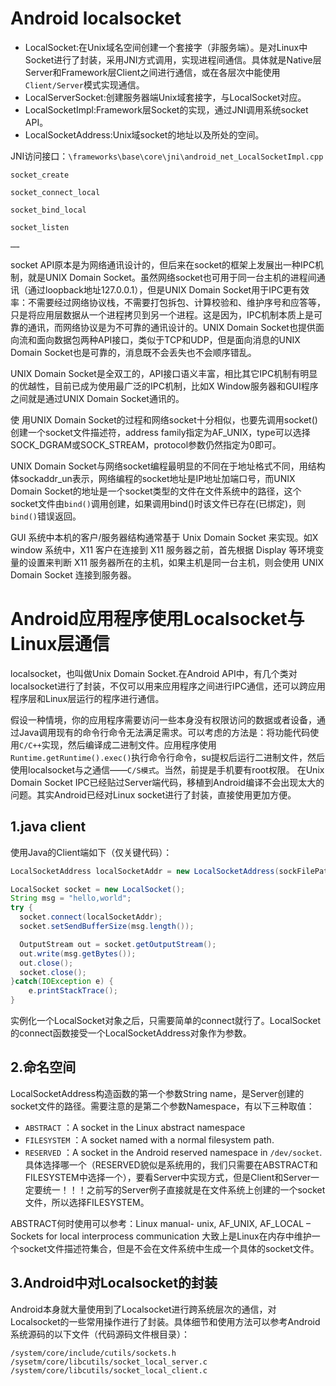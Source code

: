# Android localsocket

* LocalSocket:在Unix域名空间创建一个套接字（非服务端）。是对Linux中Socket进行了封装，采用JNI方式调用，实现进程间通信。具体就是Native层Server和Framework层Client之间进行通信，或在各层次中能使用`Client/Server`模式实现通信。
* LocalServerSocket:创建服务器端Unix域套接字，与LocalSocket对应。
* LocalSocketImpl:Framework层Socket的实现，通过JNI调用系统socket API。
* LocalSocketAddress:Unix域socket的地址以及所处的空间。

JNI访问接口：`\frameworks\base\core\jni\android_net_LocalSocketImpl.cpp`

```
socket_create

socket_connect_local

socket_bind_local

socket_listen

……
```

socket API原本是为网络通讯设计的，但后来在socket的框架上发展出一种IPC机制，就是UNIX Domain Socket。虽然网络socket也可用于同一台主机的进程间通讯（通过loopback地址127.0.0.1），但是UNIX
 Domain Socket用于IPC更有效率：不需要经过网络协议栈，不需要打包拆包、计算校验和、维护序号和应答等，只是将应用层数据从一个进程拷贝到另一个进程。这是因为，IPC机制本质上是可靠的通讯，而网络协议是为不可靠的通讯设计的。UNIX Domain Socket也提供面向流和面向数据包两种API接口，类似于TCP和UDP，但是面向消息的UNIX Domain Socket也是可靠的，消息既不会丢失也不会顺序错乱。

UNIX Domain Socket是全双工的，API接口语义丰富，相比其它IPC机制有明显的优越性，目前已成为使用最广泛的IPC机制，比如X Window服务器和GUI程序之间就是通过UNIX Domain Socket通讯的。

使 用UNIX Domain Socket的过程和网络socket十分相似，也要先调用socket()创建一个socket文件描述符，address family指定为AF_UNIX，type可以选择SOCK_DGRAM或SOCK_STREAM，protocol参数仍然指定为0即可。

UNIX Domain Socket与网络socket编程最明显的不同在于地址格式不同，用结构体sockaddr_un表示，网络编程的socket地址是IP地址加端口号，而UNIX Domain Socket的地址是一个socket类型的文件在文件系统中的路径，这个socket文件由`bind()`调用创建，如果调用bind()时该文件已存在(已绑定)，则`bind()`错误返回。

GUI 系统中本机的客户/服务器结构通常基于 Unix Domain Socket 来实现。如X window 系统中，X11 客户在连接到 X11 服务器之前，首先根据 Display 等环境变量的设置来判断 X11 服务器所在的主机，如果主机是同一台主机，则会使用 UNIX Domain Socket 连接到服务器。

# Android应用程序使用Localsocket与Linux层通信
localsocket，也叫做Unix Domain Socket.在Android API中，有几个类对localsocket进行了封装，不仅可以用来应用程序之间进行IPC通信，还可以跨应用程序层和Linux层运行的程序进行通信。

假设一种情境，你的应用程序需要访问一些本身没有权限访问的数据或者设备，通过Java调用现有的命令行命令无法满足需求。可以考虑的方法是：将功能代码使用`C/C++`实现，然后编译成二进制文件。应用程序使用`Runtime.getRuntime().exec()`执行命令行命令，su提权后运行二进制文件，然后使用localsocket与之通信——`C/S模式`。当然，前提是手机要有root权限。
在Unix Domain Socket IPC已经贴过Server端代码，移植到Android编译不会出现太大的问题。其实Android已经对Linux socket进行了封装，直接使用更加方便。

## 1.java client
使用Java的Client端如下（仅关键代码）：

```java
LocalSocketAddress localSocketAddr = new LocalSocketAddress(sockFilePath, localSocketAddress.Namespace.FILESYSTEM);

LocalSocket socket = new LocalSocket();
String msg = "hello,world";
try {
  socket.connect(localSocketAddr);
  socket.setSendBufferSize(msg.length());

  OutputStream out = socket.getOutputStream();
  out.write(msg.getBytes());
  out.close();
  socket.close();
}catch(IOException e) {
    e.printStackTrace();
}
```

实例化一个LocalSocket对象之后，只需要简单的connect就行了。LocalSocket的connect函数接受一个LocalSocketAddress对象作为参数。

## 2.命名空间
LocalSocketAddress构造函数的第一个参数String name，是Server创建的socket文件的路径。需要注意的是第二个参数Namespace，有以下三种取值：

* `ABSTRACT`   ：A socket in the Linux abstract namespace 
* `FILESYSTEM` ：A socket named with a normal filesystem path. 
* `RESERVED` 	 ：A socket in the Android reserved namespace in `/dev/socket`.
具体选择哪一个（RESERVED貌似是系统用的，我们只需要在ABSTRACT和FILESYSTEM中选择一个），要看Server中实现方式，但是Client和Server一定要统一！！！之前写的Server例子直接就是在文件系统上创建的一个socket文件，所以选择FILESYSTEM。

ABSTRACT何时使用可以参考：Linux manual- unix, AF_UNIX, AF_LOCAL – Sockets for local interprocess communication 大致上是Linux在内存中维护一个socket文件描述符集合，但是不会在文件系统中生成一个具体的socket文件。


## 3.Android中对Localsocket的封装

Android本身就大量使用到了Localsocket进行跨系统层次的通信，对Localsocket的一些常用操作进行了封装。具体细节和使用方法可以参考Android系统源码的以下文件（代码源码文件根目录）：

```
/system/core/include/cutils/sockets.h
/sysetm/core/libcutils/socket_local_server.c
/system/core/libcutils/socket_local_client.c
```
